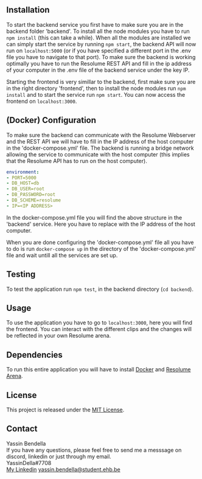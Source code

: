 
## Installation

To start the backend service you first have to make sure you are in the backend folder 'backend'. To install all the node modules you have to run `npm install` (this can take a while). When all the modules are installed we can simply start the service by running `npm start`, the backend API will now run on `localhost:5000` (or if you have specified a different port in the .env file you have to navigate to that port). To make sure the backend is working optimally you have to run the Resolume REST API and fill in the ip address of your computer in the .env file of the backend service under the key IP.


Starting the frontend is very simillar to the backend, first make sure you are in the right directory 'frontend', then to install the node modules run `npm install` and to start the service run `npm start`.
You can now access the frontend on `localhost:3000`.
  

## (Docker) Configuration

To make sure the backend can communicate with the Resolume Webserver and the REST API we will have to fill in the IP address of the host computer in the 'docker-compose.yml' file. The backend is running a bridge network allowing the service to communicate with the host computer (this implies that the Resolume API has to run on the host computer).

```yml
environment:
- PORT=5000
- DB_HOST=db
- DB_USER=root
- DB_PASSWORD=root	
- DB_SCHEME=resolume
- IP=<IP ADDRESS>
```
In the docker-compose.yml file you will find the above structure in the 'backend' service. Here you have to replace <IP ADDRESS> with the IP address of the host computer.

When you are done configuring the 'docker-compose.yml' file all you have to do is run `docker-compose up` in the directory of the 'docker-compose.yml' file and wait untill all the services are set up.

## Testing
To test the application run `npm test`, in the backend directory (`cd backend`).

## Usage
To use the application you have to go to `localhost:3000`, here you will find the frontend. You can interact with the different clips and the changes will be reflected in your own Resolume arena.

## Dependencies
To run this entire application you will have to install [Docker](https://docs.docker.com/engine/install/) and [Resolume Arena]([https://docs.docker.com/engine/install/](https://www.resolume.com/download/)).

## License
This project is released under the [MIT License](./LICENSE).

## Contact
Yassin Bendella
<br>
If you have any questions, please feel free to send me a messsage on discord, linkedin or just through my email.
<br>
YassinDella#7708
<br>
[My Linkedin](https://www.linkedin.com/in/yass%C3%AEn-bendella-8263721a2/)
[yassin.bendella@student.ehb.be](yassin.bendella@student.ehb.be)
